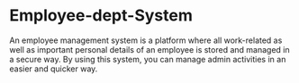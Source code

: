 # Employee-dept-System

An employee management system is a platform where all work-related as well as important personal details of an employee is stored and managed in a secure way. By using this system, you can manage admin activities in an easier and quicker way.
